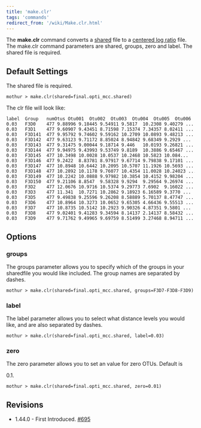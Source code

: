 ```yaml
---
title: 'make.clr'
tags: 'commands'
redirect_from: '/wiki/Make.clr.html'
---
```

The **make.clr** command converts a [ shared](/wiki/Shared_file) file
to a [ centered log ratio](/wiki/Clr_file) file. The make.clr
command parameters are shared, groups, zero and label. The shared file
is required.

## Default Settings

The shared file is required.

    mothur > make.clr(shared=final.opti_mcc.shared)

The clr file will look like:

    label  Group   numOtus Otu001  Otu002  Otu003  Otu004  Otu005  Otu006  ...
    0.03   F3D0    477 9.88996 9.18445 9.54911 9.5817  10.2308 9.40279 ...
    0.03   F3D1    477 9.60907 9.43451 8.71598 7.15374 7.34357 8.02411 ... 
    0.03   F3D141  477 9.95792 9.74602 9.59162 10.2709 10.0893 9.48213 ...
    0.03   F3D142  477 9.63123 9.71172 8.85024 8.94842 9.68349 9.2929 ...
    0.03   F3D143  477 9.31475 9.00044 9.18714 9.446   10.0193 9.26821 ...
    0.03   F3D144  477 9.94975 9.43993 9.53749 9.8189  10.3886 9.65467 ...
    0.03   F3D145  477 10.3498 10.0028 10.0537 10.2468 10.5823 10.084...
    0.03   F3D146  477 9.2422  8.83781 8.97917 9.67714 9.79838 9.17101 ...
    0.03   F3D147  477 10.8948 10.6442 10.2095 10.5707 11.1926 10.5693 ...
    0.03   F3D148  477 10.2892 10.1178 9.76077 10.4354 11.0028 10.24023 ...
    0.03   F3D149  477 10.2242 10.0888 9.97982 10.3854 10.4152 9.98204 ...
    0.03   F3D150  477 9.21106 8.8547  9.58328 9.9294  9.29564 9.26974 ...
    0.03   F3D2    477 12.0676 10.9716 10.5374 9.29773 7.6902  9.16022 ...
    0.03   F3D3    477 11.341  10.7271 10.2862 9.18923 6.16589 9.3770 ...
    0.03   F3D5    477 9.49838 9.25596 9.26208 8.58889 5.70137 8.47747 ...
    0.03   F3D6    477 10.8964 10.3273 10.0652 9.65305 4.66436 9.55513 ...
    0.03   F3D7    477 10.8735 10.5142 10.2923 9.90326 4.87351 9.5801 ...
    0.03   F3D8    477 9.02401 9.41283 9.34594 8.14137 2.14137 8.58432 ...
    0.03   F3D9    477 9.71762 9.49965 9.69759 8.51499 3.27468 8.94711 ...

## Options

### groups

The groups parameter allows you to specify which of the groups in your
sharedfile you would like included. The group names are separated by
dashes.

    mothur > make.clr(shared=final.opti_mcc.shared, groups=F3D7-F3D8-F3D9)

### label

The label parameter allows you to select what distance levels you would
like, and are also separated by dashes.

    mothur > make.clr(shared=final.opti_mcc.shared, label=0.03)

### zero

The zero parameter allows you to set an value for zero OTUs. Default is

0\.1.

    mothur > make.clr(shared=final.opti_mcc.shared, zero=0.01)

## Revisions

-   1.44.0 - First Introduced.
    [\#695](https://github.com/mothur/mothur/issues/695)


